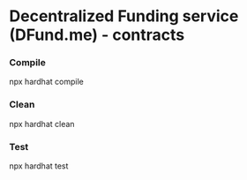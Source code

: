 # Decentralized Funding service (DFund.me) - contracts

### Compile

npx hardhat compile

### Clean

npx hardhat clean

### Test

npx hardhat test
